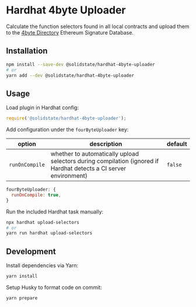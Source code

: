 # Hardhat 4byte Uploader

Calculate the function selectors found in all local contracts and upload them to the [4byte Directory](https://www.4byte.directory/) Ethereum Signature Database.

## Installation

```bash
npm install --save-dev @solidstate/hardhat-4byte-uploader
# or
yarn add --dev @solidstate/hardhat-4byte-uploader
```

## Usage

Load plugin in Hardhat config:

```javascript
require('@solidstate/hardhat-4byte-uploader');
```

Add configuration under the `fourByteUploader` key:

| option         | description                                                                                                       | default |
| -------------- | ----------------------------------------------------------------------------------------------------------------- | ------- |
| `runOnCompile` | whether to automatically upload selectors during compilation (ignored if Hardhat detects a CI server environment) | `false` |

```javascript
fourByteUploader: {
  runOnCompile: true,
}
```

Run the included Hardhat task manually:

```bash
npx hardhat upload-selectors
# or
yarn run hardhat upload-selectors
```

## Development

Install dependencies via Yarn:

```bash
yarn install
```

Setup Husky to format code on commit:

```bash
yarn prepare
```
